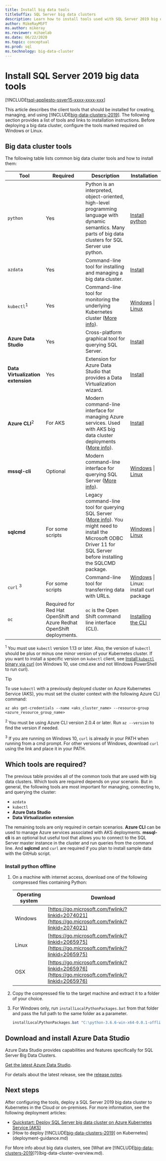 ```yaml
---
title: Install big data tools
titleSuffix: SQL Server big data clusters
description: Learn how to install tools used with SQL Server 2019 big data cluster.
author: MikeRayMSFT 
ms.author: mikeray
ms.reviewer: mihaelab
ms.date: 06/22/2020
ms.topic: conceptual
ms.prod: sql
ms.technology: big-data-cluster
---
```


# Install SQL Server 2019 big data tools

[!INCLUDE[tsql-appliesto-ssver15-xxxx-xxxx-xxx](../includes/applies-to-version/_ss2019.md)]

This article describes the client tools that should be installed for creating, managing, and using [!INCLUDE[big-data-clusters-2019](../includes/ssbigdataclusters-ver15.md)]. The following section provides a list of tools and links to installation instructions. Before deploying a big data cluster, configure the tools marked required on Windows or Linux.

## Big data cluster tools

The following table lists common big data cluster tools and how to install them:

| Tool | Required | Description | Installation |
|---|---|---|---|
| `python` | Yes | Python is an interpreted, object-oriented, high-level programming language with dynamic semantics. Many parts of big data clusters for SQL Server use python. | [Install python](#python)|
| `azdata` | Yes | Command-line tool for installing and managing a big data cluster. | [Install](deploy-install-azdata.md) |
| `kubectl`<sup>1</sup> | Yes | Command-line tool for monitoring the underlying Kubernetes cluster ([More info](https://kubernetes.io/docs/tasks/tools/install-kubectl/)). | [Windows](https://kubernetes.io/docs/tasks/tools/install-kubectl/#install-with-powershell-from-psgallery) \| [Linux](https://kubernetes.io/docs/tasks/tools/install-kubectl/#install-using-native-package-management) |
| **Azure Data Studio** | Yes | Cross-platform graphical tool for querying SQL Server. | [Install](https://aka.ms/getazuredatastudio) |
| **Data Virtualization extension** | Yes | Extension for Azure Data Studio that provides a Data Virtualization wizard. | [Install](../azure-data-studio/data-virtualization-extension.md) |
| **Azure CLI**<sup>2</sup> | For AKS | Modern command-line interface for managing Azure services. Used with AKS big data cluster deployments ([More info](https://docs.microsoft.com/cli/azure/?view=azure-cli-latest)). | [Install](https://docs.microsoft.com/cli/azure/install-azure-cli?view=azure-cli-latest) |
| **mssql-cli** | Optional | Modern command-line interface for querying SQL Server ([More info](../tools/mssql-cli.md)). | [Windows](https://github.com/dbcli/mssql-cli/blob/master/doc/installation/windows.md) \| [Linux](https://github.com/dbcli/mssql-cli/blob/master/doc/installation/linux.md) |
| **sqlcmd** | For some scripts | Legacy command-line tool for querying SQL Server ([More info](https://docs.microsoft.com/sql/tools/sqlcmd-utility?view=sql-server-ver15)). You might need to install the Microsoft ODBC Driver 11 for SQL Server before installing the SQLCMD package. | [Windows](https://www.microsoft.com/download/details.aspx?id=36433) \| [Linux](../linux/sql-server-linux-setup-tools.md) |
| `curl` <sup>3</sup> | For some scripts | Command-line tool for transferring data with URLs. | [Windows](https://curl.haxx.se/windows/) \| Linux: install curl package |
| `oc` | Required for Red Hat OpenShift and Azure Redhat OpenShift deployments. |`oc` is the Open Shift command line interface (CLI). | [Installing the CLI](https://docs.openshift.com/container-platform/4.4/cli_reference/openshift_cli/getting-started-cli.html#installing-the-cli)

<sup>1</sup> You must use `kubectl` version 1.13 or later. Also, the version of `kubectl` should be plus or minus one minor version of your Kubernetes cluster. If you want to install a specific version on `kubectl` client, see [Install `kubectl` binary via curl](https://kubernetes.io/docs/tasks/tools/install-kubectl/#install-kubectl-binary-using-curl) (on Windows 10, use cmd.exe and not Windows PowerShell to run curl).

> [!TIP]
> To use `kubectl` with a previously deployed cluster on Azure Kubernetes Service (AKS), you must set the cluster context with the following Azure CLI command:
>
>    ```azurecli
>    az aks get-credentials --name <aks_cluster_name> --resource-group <azure_resource_group_name>
>    ```

<sup>2</sup> You must be using Azure CLI version 2.0.4 or later. Run `az --version` to find the version if needed.

<sup>3</sup> If you are running on Windows 10, `curl` is already in your PATH when running from a cmd prompt. For other versions of Windows, download `curl` using the link and place it in your PATH.

## Which tools are required?

The previous table provides all of the common tools that are used with big data clusters. Which tools are required depends on your scenario. But in general, the following tools are most important for managing, connecting to, and querying the cluster:

- `azdata`
- `kubectl`
- **Azure Data Studio**
- **Data Virtualization extension**

The remaining tools are only required in certain scenarios. **Azure CLI** can be used to manage Azure services associated with AKS deployments. **mssql-cli** is an optional but useful tool that allows you to connect to the SQL Server master instance in the cluster and run queries from the command line. And **sqlcmd** and `curl` are required if you plan to install sample data with the GitHub script.

### <a id="python"></a> Install python offline

1. On a machine with internet access, download one of the following compressed files containing Python:

   | Operating system | Download |
   |---|---|
   | Windows | [https://go.microsoft.com/fwlink/?linkid=2074021](https://go.microsoft.com/fwlink/?linkid=2074021) |
   | Linux   | [https://go.microsoft.com/fwlink/?linkid=2065975](https://go.microsoft.com/fwlink/?linkid=2065975) |
   | OSX     | [https://go.microsoft.com/fwlink/?linkid=2065976](https://go.microsoft.com/fwlink/?linkid=2065976) |

1. Copy the compressed file to the target machine and extract it to a folder of your choice.

1. For Windows only, run `installLocalPythonPackages.bat` from that folder and pass the full path to the same folder as a parameter.

   ```PowerShell
   installLocalPythonPackages.bat "C:\python-3.6.6-win-x64-0.0.1-offline\0.0.1"
   ```

## Download and install Azure Data Studio

Azure Data Studio provides capabilities and features specifically for SQL Server Big Data Clusters.

[Get the latest Azure Data Studio](https://aka.ms/getazuredatastudio).

For details about the latest release, see the [release notes](../big-data-cluster/release-notes-big-data-cluster.md).

## Next steps

After configuring the tools, deploy a SQL Server 2019 big data cluster to Kubernetes in the Cloud or on-premises. For more information, see the following deployment articles:

- [Quickstart: Deploy SQL Server big data cluster on Azure Kubernetes Service (AKS)](quickstart-big-data-cluster-deploy.md)
- [How to deploy [!INCLUDE[big-data-clusters-2019](../includes/ssbigdataclusters-ss-nover.md)] on Kubernetes](deployment-guidance.md)

For More info about big data clusters, see [What are [!INCLUDE[big-data-clusters-2019](../includes/ssbigdataclusters-ver15.md)]?](big-data-cluster-overview.md).
